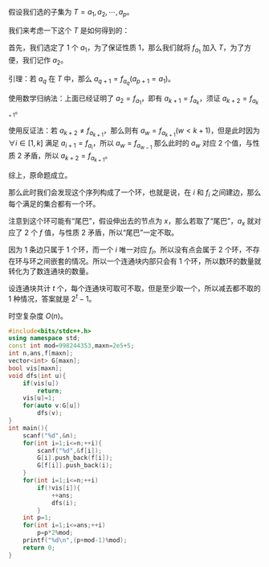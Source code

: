 假设我们选的子集为 $T={a_1,a_2,\cdots,a_p}$。

我们来考虑一下这个 $T$ 是如何得到的：

首先，我们选定了 $1$ 个 $a_1$，为了保证性质 $1$，那么我们就将 $f_{a_1}$ 加入 $T$，为了方便，我们记作 $a_2$。

引理：若 $a_q$ 在 $T$ 中，那么 $a_{q+1}=f_{a_q}(a_{p+1}=a_1)$。

使用数学归纳法：上面已经证明了 $a_2=f_{a_1}$，即有 $a_{k+1}=f_{a_k}$，须证 $a_{k+2}=f_{a_{k+1}}$。

使用反证法：若 $a_{k+2}\ne f_{a_{k+1}}$，那么则有 $a_w=f_{a_{k+1}}(w<k+1)$，但是此时因为 $\forall i\in[1,k]$ 满足 $a_{i+1}=f_{a_i}$，所以 $a_w=f_{a_{w-1}}$ 那么此时的 $a_w$ 对应 $2$ 个值，与性质 $2$ 矛盾，所以 $a_{k+2}=f_{a_{k+1}}$。

综上，原命题成立。

那么此时我们会发现这个序列构成了一个环，也就是说，在 $i$ 和 $f_i$ 之间建边，那么每个满足的集合都有一个环。

注意到这个环可能有“尾巴”，假设伸出去的节点为 $x$，那么若取了“尾巴”，$a_x$ 就对应了 $2$ 个 $f$ 值，与性质 $2$ 矛盾，所以“尾巴”一定不取。

因为 $1$ 条边只属于 $1$ 个环，而一个 $i$ 唯一对应 $f_i$。所以没有点会属于 $2$ 个环，不存在环与环之间嵌套的情况。所以一个连通块内部只会有 $1$ 个环，所以数环的数量就转化为了数连通块的数量。

设连通块共计 $t$ 个，每个连通块可取可不取，但是至少取一个，所以减去都不取的 $1$ 种情况，答案就是 $2^t-1$。

时空复杂度 $O(n)$。

```cpp
#include<bits/stdc++.h>
using namespace std;
const int mod=998244353,maxn=2e5+5;
int n,ans,f[maxn];
vector<int> G[maxn];
bool vis[maxn];
void dfs(int u){
	if(vis[u])
		return;
	vis[u]=1;
	for(auto v:G[u])
		dfs(v);
}
int main(){
	scanf("%d",&n);
	for(int i=1;i<=n;++i){
		scanf("%d",&f[i]);
		G[i].push_back(f[i]);
		G[f[i]].push_back(i);
	}
	for(int i=1;i<=n;++i)
		if(!vis[i]){
			++ans;
			dfs(i);
		}
	int p=1;
	for(int i=1;i<=ans;++i)
		p=p*2%mod;
	printf("%d\n",(p+mod-1)%mod);
	return 0;
}
```